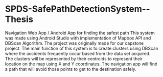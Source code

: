 # SPDS-SafePathDetectionSystem--Thesis
Navigation Web App / Android App for finding the safest path 
This system was made using Android Studio with implementation of Mapbox API and DBScan Algorithm. The project was originally made for our capstone project.
The main function of this system is to create clusters using DBScan where the accidents frequently occur based from the data set acquired. The clusters will be represented by their centroids to represent their location on the map using X and Y coordinates. The navigation app will find a path that will avoid those points to get to the destination safely. 

